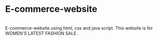 # E-commerce-website
<br>
E-commerce-website using html, css and java script. This website is for  WOMEN'S LATEST FASHION SALE .
